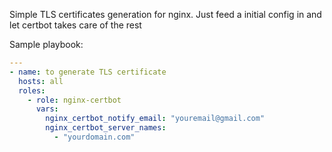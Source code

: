 Simple TLS certificates generation for nginx. Just feed a initial config in and let certbot takes care of the rest

Sample playbook:

```yaml
---
- name: to generate TLS certificate
  hosts: all
  roles:
    - role: nginx-certbot
      vars:
        nginx_certbot_notify_email: "youremail@gmail.com"
        nginx_certbot_server_names:
          - "yourdomain.com"